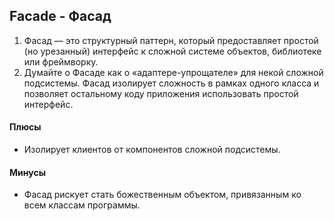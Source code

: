 ## Facade - Фасад

1. Фасад — это структурный паттерн, который предоставляет простой (но урезанный) интерфейс к сложной системе объектов, библиотеке или фреймворку.
2. Думайте о Фасаде как о «адаптере-упрощателе» для некой сложной подсистемы. Фасад изолирует сложность в рамках одного класса и позволяет остальному коду приложения использовать простой интерфейс.

#### Плюсы

- Изолирует клиентов от компонентов сложной подсистемы.

#### Минусы

- Фасад рискует стать божественным объектом, привязанным ко всем классам программы.
